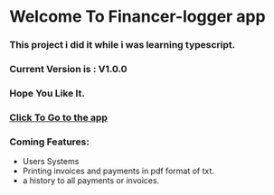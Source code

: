 # Welcome To Financer-logger app
### This project i did it while i was learning typescript.

### Current Version is : V1.0.0
### Hope You Like It.
### [Click To Go to the app](https://msa404.github.io/finance-logger/public/)
### Coming Features:
- Users Systems
- Printing invoices and payments in pdf format of txt.
- a history to all payments or invoices.
